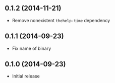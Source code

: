 ## 0.1.2 (2014-11-21)

* Remove nonexistent `thehelp-time` dependency

## 0.1.1 (2014-09-23)

* Fix name of binary

## 0.1.0 (2014-09-23)

* Initial release
